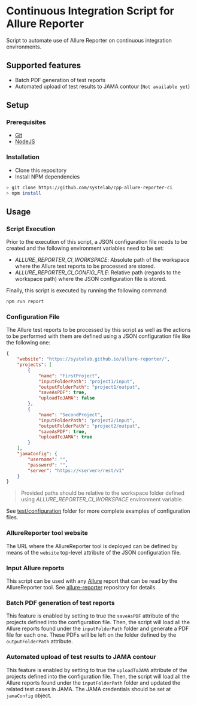 # Continuous Integration Script for Allure Reporter

Script to automate use of Allure Reporter on continuous integration environments.


## Supported features

* Batch PDF generation of test reports 
* Automated upload of test results to JAMA contour (`Not available yet`)


## Setup

### Prerequisites

- [Git](https://git-scm.com/)
- [NodeJS](https://nodejs.org/en/)

### Installation

* Clone this repository
* Install NPM dependencies

```bash
> git clone https://github.com/systelab/cpp-allure-reporter-ci
> npm install
```

## Usage

### Script Execution

Prior to the execution of this script, a JSON configuration file needs to be created and the following environment variables need to be set:

* *ALLURE_REPORTER_CI_WORKSPACE*: Absolute path of the workspace where the Allure test reports to be processed are stored.
* *ALLURE_REPORTER_CI_CONFIG_FILE*: Relative path (regards to the workspace path) where the JSON configuration file is stored.

Finally, this script is executed by running the following command:

```bash
npm run report
```

### Configuration File

The Allure test reports to be processed by this script as well as the actions to be performed with them are defined using a JSON configuration file like the following one:

```json
{
	"website": "https://systelab.github.io/allure-reporter/",
	"projects": [
		{
			"name": "FirstProject",
			"inputFolderPath": "project1/input",
			"outputFolderPath": "project1/output",
			"saveAsPDF": true,
			"uploadToJAMA": false
		},
		{
			"name": "SecondProject",
			"inputFolderPath": "project2/input",
			"outputFolderPath": "project2/output",
			"saveAsPDF": true,
			"uploadToJAMA": true
		}
	],
    "jamaConfig": {
        "username": "",
        "password": "",
        "server": "https://<server>/rest/v1"
    } 
}
```

> Provided paths should be relative to the workspace folder defined using *ALLURE_REPORTER_CI_WORKSPACE* environment variable.

See [test/configuration](https://github.com/systelab/allure-reporter-ci/tree/master/test/configuration) folder for more complete examples of configuration files.

### AllureReporter tool website

The URL where the AllureReporter tool is deployed can be defined by means of the `website` top-level attribute of the JSON configuration file.

### Input Allure reports

This script can be used with any [Allure](http://allure.qatools.ru/) report that can be read by the AllureReporter tool. See [allure-reporter](https://github.com/systelab/allure-reporter) repository for details. 


### Batch PDF generation of test reports

This feature is enabled by setting to true the `saveAsPDF` attribute of the projects defined into the configuration file. Then, the script will load all the Allure reports found under the `inputFolderPath` folder and generate a PDF file for each one. These PDFs will be left on the folder defined by the `outputFolderPath` attribute.


### Automated upload of test results to JAMA contour

This feature is enabled by setting to true the `uploadToJAMA` attribute of the projects defined into the configuration file. Then, the script will load all the Allure reports found under the `inputFolderPath` folder and updated the related test cases in JAMA. The JAMA credentials should be set at `jamaConfig` object.
